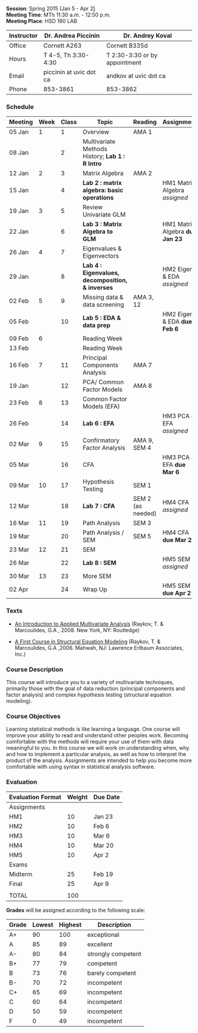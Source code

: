 
**Session**:  	Spring 2015 (Jan 5 - Apr 2[)](https://github.com/andkov/psy533/edit/gh-pages/index.md)  
**Meeting Time**:		MTh 11:30 a.m. - 12:50 p.m.   
**Meeting Place**:		HSD 160 LAB  

Instructor | Dr. Andrea Piccinin | Dr. Andrey Koval
--- | --- | ---
Office       | Cornett A263 | Cornett B335d
Hours | T 4-5, Th 3:30-4:30	  | T 2:30-3:30 or by appointment 
Email | piccinin at uvic dot ca | andkov at uvic dot ca
Phone | 853-3861 | 853-3862

### Schedule

Meeting|Week|Class | Topic   | Reading | Assignment |
-------|----|------|---------|---------|------------|      
05 Jan |1   |1 |Overview |AMA 1|  |     
08 Jan |    |2 |Multivariate Methods History;  **Lab 1 : R Intro** |  |  |  
12 Jan |2   |3 |Matrix Algebra  |AMA 2|  |      
15 Jan |   	|4 |**Lab 2 : matrix algebra: basic operations**  |  |HM1 Matrix Algebra *assigned*|  
19 Jan |3	  |5 |Review Univariate GLM                       | |  |  
22 Jan |	  |6 |**Lab 3 : Matrix Algebra to GLM**  |  |HM1 Matrix Algebra **due Jan 23**|  
26 Jan |4	  |7 |Eigenvalues & Eigenvectors                    |  |  |   	
29 Jan |	  |8 |**Lab 4 : Eigenvalues, decomposition, & inverses**  |  |HM2 Eigen & EDA *assigned* |
02 Feb |5	  |9 |Missing data & data screening    |AMA 3, 12|  |  	
05 Feb |	  |10|**Lab 5 : EDA & data prep** |  |HM2 Eigen & EDA **due Feb 6** |
09 Feb |6	  |  |Reading Week	|  | |  	
13 Feb | 	  |  |Reading Week  |  | |  				
16 Feb |7	  |11|Principal Components Analysis                                       | AMA 7|  |  
19 Jan |	  |12|PCA/ Common Factor Models | AMA 8 ||  
23 Feb |8	  |13|Common Factor Models (EFA)                            | |  |  	
26 Feb |	  |14|**Lab 6 : EFA**  |  |HM3 PCA & EFA *assigned* |  
02 Mar |9	  |15|Confirmatory Factor Analysis  | AMA 9, SEM 4 |  |  	
05 Mar |	  |16|CFA  |  |HM3 PCA & EFA **due Mar 6** |  
09 Mar |10  |17|Hypothesis Testing                |SEM 1|  |  	
12 Mar |	  |18|**Lab 7 : CFA**  |  SEM 2 (as needed)|HM4 CFA *assigned* |  
16 Mar |11  |19|Path Analysis                                        | SEM 3|  |  	
19 Mar |	  |20|Path Analysis / SEM  | SEM 5 |HM4 CFA  **due Mar 20**|  
23 Mar |12  |21|SEM                                        | |  |  	
26 Mar |	  |22|**Lab 8 : SEM**  |  |HM5 SEM *assigned*|  
30 Mar |13  |23|More SEM  |  |  |  	
02 Apr |    |24|Wrap Up  |  |HM5 SEM **due Apr 2**  |  




### Texts

- [An Introduction to Applied Multivariate Analysis](http://fcc-statistics.wikispaces.com/file/view/An+Introduction+to+Applied+Multivariate+Analysis+By+Tenko+Raykov,+George+A.+Marcoulides.pdf) (Raykov, T. & Marcoulides, G.A , 2008. New York, NY: Routledge)

- [A First Course in Structural Equation Modeling](http://www.rmcs.buu.ac.th/drpoonpong/file/A_First_Course_in_Structural_Equation_Modeling__2nd_edition.pdf) (Raykov, T. & Marcoulides, G.A ,2006. Mahwah, NJ: Lawrence Erlbaum Associates, Inc.)


### Course Description

This course will introduce you to a variety of multivariate techniques, primarily those with the goal of data reduction (principal components and factor analysis) and complex hypothesis testing (structural equation modeling). 

### Course Objectives

Learning statistical methods is like learning a language. One course will improve your ability to read and understand other peoples work. Becoming comfortable with the methods will require your use of them with data meaningful to you. In this course we will work on understanding when, why and how to implement a particular analysis, as well as how to interpret the product of the analysis.  Assignments are intended to help you become more comfortable with using syntax in statistical analysis software. 


### Evaluation

Evaluation Format|Weight |Due Date | 
-----------------|-------|---------|
Assignments		| | | 
HM1 |	10 |	Jan  23 |
HM2 |	10 |	Feb 6 |
HM3 |	10 |	Mar 6 |
HM4 |	10 |	Mar 20 |
HM5 |	10 |	Apr 2 |
Exams  | | |        
Midterm  |	25 |	Feb  19 |
Final | 25	| Apr 9 |
 | | |  |  
 TOTAL | 100 | | 

**Grades** will be assigned according to the following scale: 

Grade | Lowest  | Highest | Description
------|--------|---------|------------
A+|90|100|exceptional
A |85|89 |excellent
A-|80|84 |strongly competent     
B+|77|79 |competent
B |73|76 |barely competent
B-|70|72 |incompetent
C+|65|69 |incompetent
C |60|64 |incompetent
D |50|59 |incompetent  
F  | 0|49 |incompetent 


